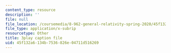 ```yaml
---
content_type: resource
description: ''
file: null
file_location: /coursemedia/8-962-general-relativity-spring-2020/45f132a6134b7536826e04711d516269_H6eR3sG524M.srt
file_type: application/x-subrip
resourcetype: Other
title: 3play caption file
uid: 45f132a6-134b-7536-826e-04711d516269
---
```

